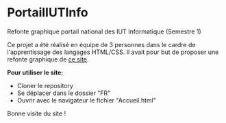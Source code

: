 # PortailIUTInfo
Refonte graphique portail national des IUT Informatique (Semestre 1)

Ce projet a été réalisé en équipe de 3 personnes dans le cardre de l'apprentissage des langages HTML/CSS. Il avait pour but de proposer une refonte graphique de [ce site](http://www.iut-informatique.fr/presentation.php).

__Pour utiliser le site:__

* Cloner le repository
* Se déplacer dans le dossier "FR"
* Ouvrir avec le navigateur le fichier "Accueil.html"




Bonne visite du site !
